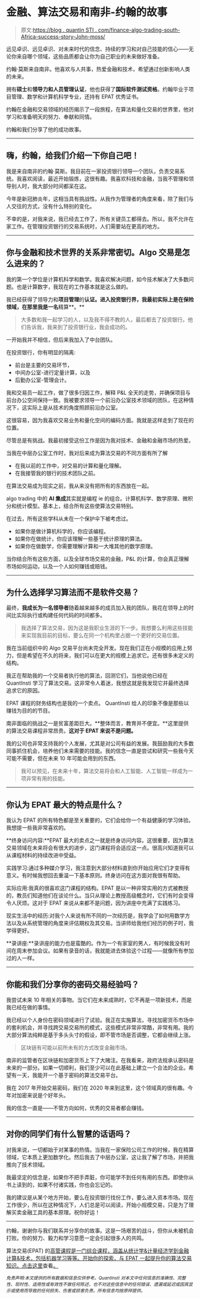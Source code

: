 # 金融、算法交易和南非-约翰的故事

> 原文:[https://blog . quantin STI . com/finance-algo-trading-south-Africa-success-story-John-moss/](https://blog.quantinsti.com/finance-algo-trading-south-africa-success-story-john-moss/)

远见卓识、远见卓识、对未来时代的信念、持续的学习和对自己技能的信心——无论你来自哪个领域，这些品质都会让你为自己职业的未来做好准备。

约翰·莫斯来自南非。他喜欢与人共事，热爱金融和技术，希望通过创新影响人类的未来。

拥有**硕士**和**领导力和人员管理认证**，他也获得了**国际软件测试资格**。约翰毕业于项目管理、数学和计算机科学专业，还持有 EPAT 优秀证书。

约翰在金融和交易领域的经历揭示了一段旅程，在算法和量化交易的世界里，他对学习和准备明天的努力、奉献和同情。

约翰和我们分享了他的成功故事。

* * *

## 嗨，约翰，给我们介绍一下你自己吧！

我是来自南非的约翰·莫斯。我目前在一家投资银行领导一个团队，负责交易系统。我喜欢阅读，最近开始锻炼，这很有趣。我喜欢科技和金融，当我不管理和领导别人时，我大部分时间都呆在这。

今年是新冠肺炎年，这相当具有挑战性。从我作为管理者的角度来看，除了我们与人交往的方式，没有什么特别的变化。

不幸的是，对我来说，我已经去工作了，所有关键员工都得去。所以，我不允许在家工作。在管理投资银行的交易系统时，人们需要站在更高的地方。

* * *

## 你与金融和技术世界的关系非常密切。Algo 交易是怎么进来的？

我的第一个学位是计算机科学和数学。我喜欢解决问题，如今技术解决了大多数问题。也是计算数字，我现在的工作基本就是这么做的。

我已经获得了领导力和**项目管理**的**认证。进入投资银行界，我最初实际上是在保险领域，在那里我是一名**精算**。**

> 大多数和我一起学习的人，以及我不得不教的人，最后都去了投资银行。他们告诉我，我来到了投资银行业，我会成功的。

一开始我并不相信，但后来我加入了中台团队。

在投资银行，你有明显的隔离:

*   前台是主要的交易环节，
*   中间办公室-进行定量计算，以及
*   后勤办公室-管理会计。

我和交易员一起工作，做了很多归因工作，解释 P&L 全天的走势，并确保项目与前台办公空间保持一致。我被要求领导一个前沿办公室技术领域的团队，在这种情况下，这实际上是从技术的角度照顾前沿办公室。

这很容易，因为我喜欢交易业务和量化空间的编码方面。我就是这样走到了现在的位置。

尽管总是有挑战。我最初接受这份工作是因为我对技术、金融和金融市场的热爱。

当我在中层办公室工作时，我对后来成为算法交易的不同方面有所了解

*   在我以前的工作中，对交易的计算和量化理解。
*   在我接管我的银行的技术团队之前。

在算法交易成为现实之前，我从来没有把所有的东西放在一起。

algo trading 中的 **AI 集成**其实就是编程 ie 的组合。计算机科学、数学原理、微积分和统计模型。基本上，结合所有这些使算法交易特别。

在过去，所有这些学科从未在一个保护伞下被考虑过。

*   如果你是做计算机科学的，你应该编程。
*   如果你在做统计，你应该理解一些基于统计原理的算法。
*   如果你在做数学，你需要理解计算和一大堆其他的数学原理。

当你结合所有这些方面，以及全球市场交易的金融，P&L 的计算，你会真正理解市场如何运动，以及一个人如何赚钱或赔钱。

* * *

## 为什么选择学习算法而不是软件交易？

最终，**我成长为一名领导者**随着越来越多的成员加入我的团队，我花在领导上的时间比实际执行或构建任何代码的时间都多。

> 我选择了算法交易，因为这是我职业生涯的下一步。我想要么利用这些技能来实现我目前的目标，要么在同一个机构里占据一个更好的交易位置。

我在当前组织中的 Algo 交易平台尚未完全开发。现在我们正在小规模的应用上努力，但是希望在不久的将来，我们可以在更大的规模上追求它。还有很多未定义的结构。

我正在帮助我的一个交易者执行他的算法，回测它们，当他说他已经在 QuantInsti 学习了算法交易。这非常令人着迷，我想这就是我发现它并最终选择追求它的原因。

EPAT 课程的财务结构也是我的一个卖点。 QuantInsti 给人的印象不像是那些以赚钱为目的的节目。

南非面临的挑战之一是贫富差距巨大。**整体而言，教育并不便宜。**这里提供的算法交易课程非常昂贵。**这对于 EPAT 来说不是问题。**

我的公司也非常支持我的个人发展，尤其是对公司有益的发展。我鼓励我的大多数同事抓住机会，培养他们未来需要的技能。我的信念一直是尝试和研究一些我今天可能不需要，但在未来 10 年可能会用到的东西。

> 我可以预见，在未来十年，算法交易将会和人工智能、人工智能一样成为一项非常有用的技能。

* * *

## 你认为 EPAT 最大的特点是什么？

我认为 EPAT 的所有特色都是至关重要的，它们会给你一个有益健康的学习体验。我想提一些我非常喜欢的。

**终身访问内容:**EPAT 最大的卖点之一就是终身访问内容。这很重要，因为算法交易领域在未来将会有很大的进步，这门课程将会适应这一点。很高兴知道我可以从课程材料的持续改进中受益。

实践学习:通过多种媒介学习，我注意到大部分材料直到你开始应用它们才变得有意义。有时候我想回去重温一下基本原则。终身访问在这方面对我很有帮助。

实际应用:我真的很喜欢这门课程的结构。EPAT 是以一种非常实用的方式被教授的，教员们知道他们在谈论什么。当只从理论上教授高级概念时，它们有时会变得令人厌烦。这对于 EPAT 来说从来都不是问题，因为讲座中充满了实践练习。

现实生活中的经历:对我个人来说有所不同的一次经历是，我学会了如何用数学方法以及从系统管理的角度来评估期权及其交易。当讲师给我他们经历的例子时，我学得更好。

**录讲座:**录讲座的能力也是蛮酷的。作为一个有家室的男人，有时候我没有时间在周末参加会议。如果有录音的话，我就能进去体验这个过程——就像所有参加过的人一样。

* * *

## 你能和我们分享你的密码交易经验吗？

我尝试未来 10 年相关的事物。当它们在未来成熟时，它不再是一项新技术，而是我已经在做的事情。

我已经以个人身份在密码领域进行了试验。我正在实施算法，寻找加密货币市场中的套利机会，并寻找跨交易交易所的模式，这些模式非常非常酷，非常有用。我的大部分算法纯粹是基于多头头寸的假设，即不管市场是否调整，它都会继续上涨。

> 区块链有可能以前所未有的方式改变金融市场。

南非的监管者在区块链和加密货币上下了大赌注。在我看来，政府法规承认密码是未来的一部分。如果一切顺利，我们至少可以在此基础上建立一个合法的企业。希望有一天，我能开一个基于密码的算法交易平台。

我在 2017 年开始交易密码，我们在 2020 年来到这里，这个领域真的很有趣。今年对加密来说是个好年头。

我的信念一直是——不管方向如何，优秀的交易者都会赚钱。

* * *

## 对你的同学们有什么智慧的话语吗？

对我来说，一切都始于对某事的热情。当我在一家保险公司工作的时候，我在精算领域，它本质上更加数学化。然后我去了中层办公室，这让我了解了市场，并把我推向了技术领域。

我最坚定的信念是，如果你不把手弄脏，你可能学不到任何有用的东西。即使你从书上读到的，如果不付诸实践，你也会忘记的。

我的建议是从某个地方开始，要么在投资银行找份工作，要么进入资本市场。现在工作很少，所以在这种情况下，人们总是可以阅读，开始小规模交易，只是为了理解买卖金融工具的基本原理。祝你好运！

* * *

约翰，谢谢你与我们联系并分享你的故事。这是一场艰苦的战斗，但你从未被机会打败。你的努力、毅力和学习意愿一定会引起很多人的共鸣。

算法交易(EPAT) 的[高管课程是一门综合课程，涵盖从统计学&计量经济学到金融计算&技术，包括机器学习等等。开始你的探索，与 EPAT 一起提升你的算法交易知识。点击这里](https://www.quantinsti.com/)查看[。](https://www.quantinsti.com/)

*<small>免责声明:本文提供的所有数据和信息仅供参考。QuantInsti 对本文中任何信息的准确性、完整性、现时性、适用性或有效性不做任何陈述，也不对这些信息中的任何错误、遗漏或延迟或因其显示或使用而导致的任何损失、伤害或损害负责。所有信息均按原样提供。</small>*